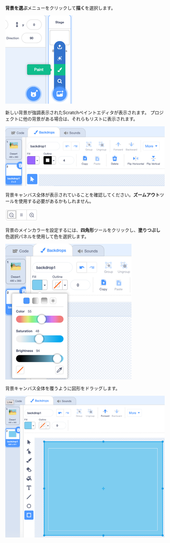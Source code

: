**背景を選ぶ**メニューをクリックして**描く**を選択します。

![「背景を選ぶ」メニューの「描く」アイコン。](images/paint-backdrop.png)

新しい背景が強調表示されたScratchペイントエディタが表示されます。 プロジェクトに他の背景がある場合は、それらもリストに表示されます。

![ペイントエディタに表示された新しい背景。](images/new-background-in-editor.png)

背景キャンバス全体が表示されていることを確認してください。**ズームアウト**ツールを使用する必要があるかもしれません。

![ズームアウトアイコン](images/zoom-out.png)

背景のメインカラーを設定するには、**四角形**ツールをクリックし、**塗りつぶし**色選択パネルを使用して色を選択します。

![ペイントエディタに表示された新しい背景](images/fill-colour-tool.png)

背景キャンバス全体を覆うように図形をドラッグします。

![ペイントエディタに表示された新しい背景](images/single-colour-backdrop.png)
